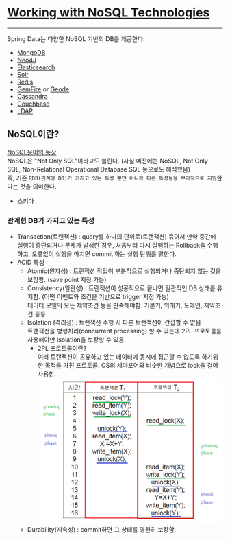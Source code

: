 # [Working with NoSQL Technologies](https://docs.spring.io/spring-boot/docs/2.4.3/reference/html/spring-boot-features.html#boot-features-nosql)

---

Spring Data는 다양한 NoSQL 기반의 DB를 제공한다.

- [MongoDB](https://spring.io/projects/spring-data-mongodb)
- [Neo4J](https://spring.io/projects/spring-data-neo4j)
- [Elasticsearch](https://spring.io/projects/spring-data-elasticsearch)
- [Solr](https://spring.io/projects/spring-data-solr)
- [Redis](https://spring.io/projects/spring-data-redis)
- [GemFire](https://spring.io/projects/spring-data-gemfire) or [Geode](https://spring.io/projects/spring-data-geode)
- [Cassandra](https://spring.io/projects/spring-data-cassandra)
- [Couchbase](https://spring.io/projects/spring-data-couchbase)
- [LDAP](https://spring.io/projects/spring-data-ldap)

## NoSQL이란?
[NoSQL용어의 등장](https://jwprogramming.tistory.com/70)   
NoSQL은 "Not Only SQL"이라고도 불린다. 
(사실 예전에는 NoSQL, Not Only SQL, Non-Relational Operational Database SQL 등으로도 해석했음)   
즉, 기존 ``RDB(관계형 DB)가 가지고 있는 특성 뿐만 아니라 다른 특성들을 부가적으로 지원``한다는 것을 의미한다.   

 - 스키마  

### 관계형 DB가 가지고 있는 특성
 - Transaction(트랜잭션) : query를 하나의 단위로(트랜잭션) 묶어서 만약 중간에 실행이 중단되거나 문제가 발생한 경우, 처음부터 다시 실행하는 Rollback을 수행하고, 오류없이 실행을 마치면 commit 하는 실행 단위를 말한다.
 - ACID 특성
    - Atomic(원자성) : 트랜잭션 작업이 부분적으로 실행되거나 중단되지 않는 것을 보장함. (save point 지정 가능)
    - Consistency(일관성) : 트랜잭션이 성공적으로 끝나면 일관적인 DB 상태를 유지함. (어떤 이벤트와 조건을 기반으로 trigger 지정 가능)   
                        데이터 모델의 모든 제약조건 등을 만족해야함. 기본키, 외래키, 도메인, 제약조건 등등
    - Isolation (격리성) : 트랜잭션 수행 시 다른 트랜잭션이 간섭할 수 없음   
                        트랜잭션을 병행처리(concurrent processing) 할 수 있는데 2PL 프로토콜을 사용해야만 Isolation을 보장할 수 있음.
        - 2PL 프로토콜이란?   
         여러 트랜잭션이 공유하고 있는 데이터에 동시에 접근할 수 없도록 하기위한 목적을 가진 프로토콜. OS의 세마포어와 비슷한 개념으로 lock을 걸어 사용함.
         ![2PhaseLockingProtocol.png](image/B팀_박유진_2PhaseLockingProtocol.png)
    - Durability(지속성) : commit하면 그 상태를 영원히 보장함.
 
